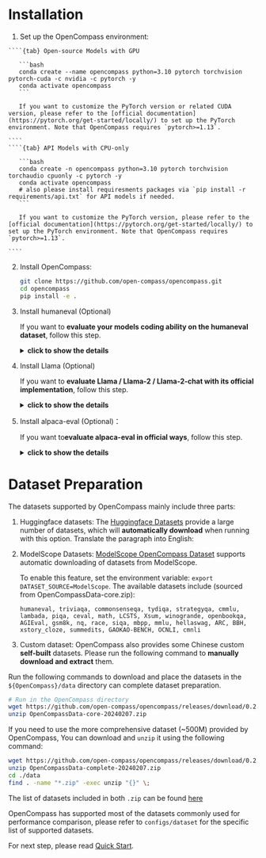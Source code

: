 # Installation

1. Set up the OpenCompass environment:

`````{tabs}
````{tab} Open-source Models with GPU

   ```bash
   conda create --name opencompass python=3.10 pytorch torchvision pytorch-cuda -c nvidia -c pytorch -y
   conda activate opencompass
   ```

   If you want to customize the PyTorch version or related CUDA version, please refer to the [official documentation](https://pytorch.org/get-started/locally/) to set up the PyTorch environment. Note that OpenCompass requires `pytorch>=1.13`.

````
````{tab} API Models with CPU-only

   ```bash
   conda create -n opencompass python=3.10 pytorch torchvision torchaudio cpuonly -c pytorch -y
   conda activate opencompass
   # also please install requiresments packages via `pip install -r requirements/api.txt` for API models if needed.
   ```

   If you want to customize the PyTorch version, please refer to the [official documentation](https://pytorch.org/get-started/locally/) to set up the PyTorch environment. Note that OpenCompass requires `pytorch>=1.13`.

````
`````

2. Install OpenCompass:

   ```bash
   git clone https://github.com/open-compass/opencompass.git
   cd opencompass
   pip install -e .
   ```

3. Install humaneval (Optional)

   If you want to **evaluate your models coding ability on the humaneval dataset**, follow this step.

   <details>
   <summary><b>click to show the details</b></summary>

   ```bash
   git clone https://github.com/openai/human-eval.git
   cd human-eval
   pip install -r requirements.txt
   pip install -e .
   cd ..
   ```

   Please read the comments in `human_eval/execution.py` **lines 48-57** to understand the potential risks of executing the model generation code. If you accept these risks, uncomment **line 58** to enable code execution evaluation.

   </details>

4. Install Llama (Optional)

   If you want to **evaluate Llama / Llama-2 / Llama-2-chat with its official implementation**, follow this step.

   <details>
   <summary><b>click to show the details</b></summary>

   ```bash
   git clone https://github.com/facebookresearch/llama.git
   cd llama
   pip install -r requirements.txt
   pip install -e .
   cd ..
   ```

   You can find example configs in `configs/models`. ([example](https://github.com/open-compass/opencompass/blob/eb4822a94d624a4e16db03adeb7a59bbd10c2012/configs/models/llama2_7b_chat.py))

   </details>

5. Install alpaca-eval (Optional)：

   If you want to**evaluate alpaca-eval in official ways**, follow this step.

   <details>
   <summary><b>click to show the details</b></summary>

   ```bash
   pip install alpaca-eval
   ```

   </details>

# Dataset Preparation

The datasets supported by OpenCompass mainly include three parts:

1. Huggingface datasets: The [Huggingface Datasets](https://huggingface.co/datasets) provide a large number of datasets, which will **automatically download** when running with this option.
   Translate the paragraph into English:

2. ModelScope Datasets: [ModelScope OpenCompass Dataset](https://modelscope.cn/organization/opencompass) supports automatic downloading of datasets from ModelScope.

   To enable this feature, set the environment variable: `export DATASET_SOURCE=ModelScope`. The available datasets include (sourced from OpenCompassData-core.zip):

   ```plain
   humaneval, triviaqa, commonsenseqa, tydiqa, strategyqa, cmmlu, lambada, piqa, ceval, math, LCSTS, Xsum, winogrande, openbookqa, AGIEval, gsm8k, nq, race, siqa, mbpp, mmlu, hellaswag, ARC, BBH, xstory_cloze, summedits, GAOKAO-BENCH, OCNLI, cmnli
   ```

3. Custom dataset: OpenCompass also provides some Chinese custom **self-built** datasets. Please run the following command to **manually download and extract** them.

Run the following commands to download and place the datasets in the `${OpenCompass}/data` directory can complete dataset preparation.

```bash
# Run in the OpenCompass directory
wget https://github.com/open-compass/opencompass/releases/download/0.2.2.rc1/OpenCompassData-core-20240207.zip
unzip OpenCompassData-core-20240207.zip
```

If you need to use the more comprehensive dataset (~500M) provided by OpenCompass, You can download and `unzip` it using the following command:

```bash
wget https://github.com/open-compass/opencompass/releases/download/0.2.2.rc1/OpenCompassData-complete-20240207.zip
unzip OpenCompassData-complete-20240207.zip
cd ./data
find . -name "*.zip" -exec unzip "{}" \;
```

The list of datasets included in both `.zip` can be found [here](https://github.com/open-compass/opencompass/releases/tag/0.2.2.rc1)

OpenCompass has supported most of the datasets commonly used for performance comparison, please refer to `configs/dataset` for the specific list of supported datasets.

For next step, please read [Quick Start](./quick_start.md).
